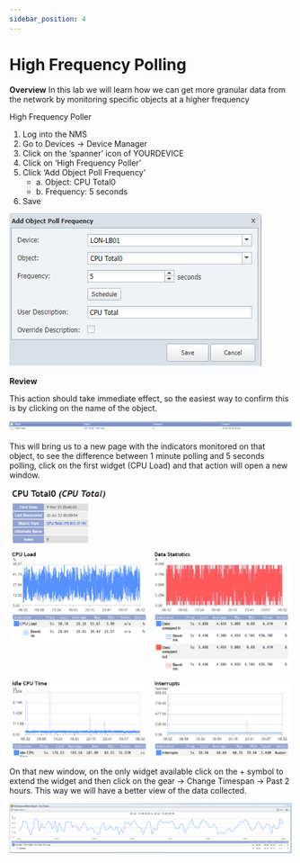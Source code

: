 ```yaml
---
sidebar_position: 4
---
```


# High Frequency Polling

**Overview**
In this lab we will learn how we can get more granular data from the network by monitoring specific objects at a higher frequency

High Frequency Poller
1.	Log into the NMS
2.	Go to Devices -> Device Manager
3.	Click on the ‘spanner’ icon of YOURDEVICE
4.	Click on ‘High Frequency Poller’
5.	Click ‘Add Object Poll Frequency’
    - a.	Object: CPU Total0
    - b.	Frequency: 5 seconds
6.	Save
 
 ![IBM SevOne Automated Network Observability](img/lab4/opoll.png)


**Review**

This action should take immediate effect, so the easiest way to confirm this is by clicking on the name of the object.

 ![IBM SevOne Automated Network Observability](img/lab4/review.png)

 
This will bring us to a new page with the indicators monitored on that object, to see the difference between 1 minute polling and 5 seconds polling, click on the first widget (CPU Load) and that action will open a new window.

 ![IBM SevOne Automated Network Observability](img/lab4/indicators.png)

 
On that new window, on the only widget available click on the +  symbol to extend the widget and then click on the gear -> Change Timespan -> Past 2 hours. This way we will have a better view of the data collected.

 ![IBM SevOne Automated Network Observability](img/lab4/graph.png)
